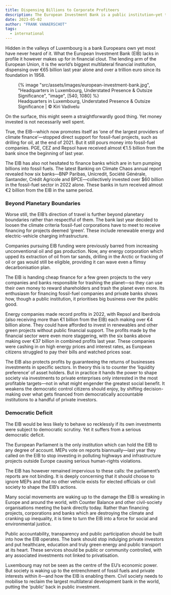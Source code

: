 ```yaml
---
title: Dispensing Billions to Corporate Profiteers
description: The European Investment Bank is a public institution—yet the public good is not its agenda
date: 2023-05-02
author: "FRANK VANAERSCHOT"
tags:
  - international
---
```


Hidden in the valleys of Luxembourg is a bank Europeans own yet most have never heard of it. What the European Investment Bank (EIB) lacks in profile it however makes up for in financial clout. The lending arm of the European Union, it is the world’s biggest multilateral financial institution, dispensing over €65 billion last year alone and over a trillion euro since its foundation in 1958.

<!-- excerpt -->

<figure>
{% image "src/assets/images/european-investment-bank.jpg", "Headquarters in Luxembourg, Understated Presence & Outsize Significance", "image", [540, 1080] %}
<figcaption>Headquarters in Luxembourg, Understated Presence & Outsize Significance | © Kiri Vadivelu</figcaption>
</figure>

On the surface, this might seem a straightforwardly good thing. Yet money invested is not necessarily well spent.

True, the EIB—which now promotes itself as ‘one of the largest providers of climate finance’—stopped direct support for fossil-fuel projects, such as drilling for oil, at the end of 2021. But it still pours money into fossil-fuel companies. PGE, CEZ and Repsol have received almost €1.5 billion from the bank since the beginning of last year.

The EIB has also not hesitated to finance banks which are in turn pumping billions into fossil fuels. The latest Banking on Climate Chaos annual report revealed how six banks—BNP Paribas, Unicredit, Société Générale, Santander, Crédit Agricole and BPCE—collectively invested over $60 billion in the fossil-fuel sector in 2022 alone. These banks in turn received almost €2 billion from the EIB in the same period.

### Beyond Planetary Boundaries

Worse still, the EIB’s direction of travel is further beyond planetary boundaries rather than respectful of them. The bank last year decided to loosen the climate criteria fossil-fuel corporations have to meet to receive financing for projects deemed ‘green’. These include renewable energy and electric-vehicle charging infrastructure.

Companies pursuing EIB funding were previously barred from increasing unconventional oil and gas production. Now, any energy corporation which upped its extraction of oil from tar sands, drilling in the Arctic or fracking of oil or gas would still be eligible, providing it can wave even a flimsy decarbonisation plan.

The EIB is handing cheap finance for a few green projects to the very companies and banks responsible for trashing the planet—so they can use their own money to reward shareholders and trash the planet even more. Its enthusiasm for financing fossil-fuel companies and private banks shows how, though a public institution, it prioritises big business over the public good.

Energy companies made record profits in 2022, with Repsol and Iberdrola (also receiving more than €1 billion from the EIB) each making over €4 billion alone. They could have afforded to invest in renewables and other green projects without public financial support. The profits made by the financial sector were even more staggering, with the six banks above making over €37 billion in combined profits last year. These companies were cashing in on high energy prices and interest rates, as European citizens struggled to pay their bills and watched prices soar.

The EIB also protects profits by guaranteeing the returns of businesses investments in specific sectors. In theory this is to counter the ‘liquidity preference’ of asset holders. But in practice it hands the power to shape society via investments to private enterprises only interested in the most profitable targets—not in what might engender the greatest social benefit. It weakens the democratic control citizens should enjoy, by shifting decision-making over what gets financed from democratically accountable institutions to a handful of private investors.

### Democratic Deficit

The EIB would be less likely to behave so recklessly if its own investments were subject to democratic scrutiny. Yet it suffers from a serious democratic deficit.

The European Parliament is the only institution which can hold the EIB to any degree of account. MEPs vote on reports biannually—last year they called on the EIB to stop investing in polluting highways and infrastructure projects outside Europe causing serious human-rights violations.

The EIB has however remained impervious to these calls: the parliament’s reports are not binding. It is deeply concerning that it should choose to ignore MEPs and that no other vehicle exists for elected officials or civil society to shape the EIB’s actions.

Many social movements are waking up to the damage the EIB is wreaking in Europe and around the world, with Counter Balance and other civil-society organisations meeting the bank directly today. Rather than financing projects, corporations and banks which are destroying the climate and cranking up inequality, it is time to turn the EIB into a force for social and environmental justice.

Public accountability, transparency and public participation should be built into how the EIB operates. The bank should stop indulging private investors and put healthcare, education and truly green energy and public transport at its heart. These services should be public or community controlled, with any associated investments not linked to privatisation.

Luxembourg may not be seen as the centre of the EU’s economic power. But society is waking up to the entrenchment of fossil fuels and private interests within it—and how the EIB is enabling them. Civil society needs to mobilise to reclaim the largest multilateral development bank in the world, putting the ‘public’ back in public investment.
